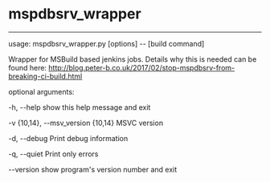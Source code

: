 # mspdbsrv_wrapper

-----------------------

usage: mspdbsrv_wrapper.py [options] -- [build command]

Wrapper for MSBuild based jenkins jobs. Details why this is needed can be found here:
http://blog.peter-b.co.uk/2017/02/stop-mspdbsrv-from-breaking-ci-build.html

optional arguments:

-h, --help            show this help message and exit

-v {10,14}, --msv_version {10,14}
                        MSVC version

-d, --debug           Print debug information

-q, --quiet           Print only errors

--version             show program's version number and exit